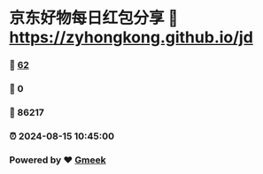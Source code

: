 # 京东好物每日红包分享 :link: https://zyhongkong.github.io/jd 
### :page_facing_up: [62](https://zyhongkong.github.io/jd/tag.html) 
### :speech_balloon: 0 
### :hibiscus: 86217 
### :alarm_clock: 2024-08-15 10:45:00 
### Powered by :heart: [Gmeek](https://github.com/Meekdai/Gmeek)
